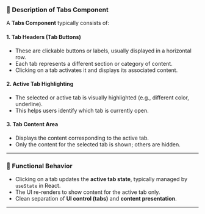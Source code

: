 ###                                                                 🔹 Description of Tabs Component

A **Tabs Component** typically consists of:

#### 1. **Tab Headers (Tab Buttons)**

* These are clickable buttons or labels, usually displayed in a horizontal row.
* Each tab represents a different section or category of content.
* Clicking on a tab activates it and displays its associated content.

#### 2. **Active Tab Highlighting**

* The selected or active tab is visually highlighted (e.g., different color, underline).
* This helps users identify which tab is currently open.

#### 3. **Tab Content Area**

* Displays the content corresponding to the active tab.
* Only the content for the selected tab is shown; others are hidden.

---

### 🔧 Functional Behavior

* Clicking on a tab updates the **active tab state**, typically managed by `useState` in React.
* The UI re-renders to show content for the active tab only.
* Clean separation of **UI control (tabs)** and **content presentation**.

---

